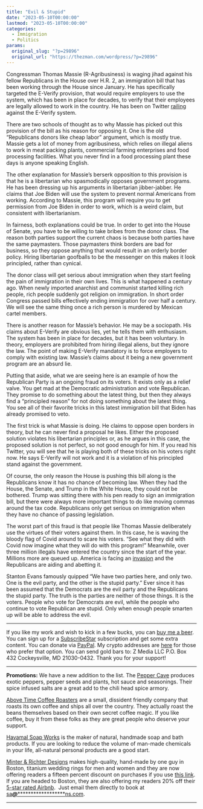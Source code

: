 ```yaml
---
title: "Evil & Stupid"
date: "2023-05-10T00:00:00"
lastmod: "2023-05-10T00:00:00"
categories:
  - Immigration
  - Politics
params:
  original_slug: "?p=29896"
  original_url: "https://thezman.com/wordpress/?p=29896"
---
```


Congressman Thomas Massie (R-Agribusiness) is waging jihad against his
fellow Republicans in the House over H.R. 2, an immigration bill that
has been working through the House since January. He has specifically
targeted the E-Verify provision, that would require employers to use the
system, which has been in place for decades, to verify that their
employees are legally allowed to work in the country. He has been on
Twitter
[railing](https://twitter.com/RepThomasMassie/status/1655219404009873409)
against the E-Verify system.

There are two schools of thought as to why Massie has picked out this
provision of the bill as his reason for opposing it. One is the old
“Republicans donors like cheap labor” argument, which is mostly true.
Massie gets a lot of money from agribusiness, which relies on illegal
aliens to work in meat packing plants, commercial farming enterprises
and food processing facilities. What you never find in a food processing
plant these days is anyone speaking English.

The other explanation for Massie’s berserk opposition to this provision
is that he is a libertarian who spasmodically opposes government
programs. He has been dressing up his arguments in libertarian
jibber-jabber. He claims that Joe Biden will use the system to prevent
normal Americans from working. According to Massie, this program will
require you to get permission from Joe Biden in order to work, which is
a weird claim, but consistent with libertarianism.

In fairness, both explanations could be true. In order to get into the
House of Senate, you have to be willing to take bribes from the donor
class. The reason both parties support the current chaos is because both
parties have the same paymasters. Those paymasters think borders are bad
for business, so they oppose anything that would result in an orderly
border policy. Hiring libertarian goofballs to be the messenger on this
makes it look principled, rather than cynical.

The donor class will get serious about immigration when they start
feeling the pain of immigration in their own lives. This is what
happened a century ago. When newly imported anarchist and communist
started killing rich people, rich people suddenly got religion on
immigration. In short order Congress passed bills effectively ending
immigration for over half a century. We will see the same thing once a
rich person is murdered by Mexican cartel members.

There is another reason for Massie’s behavior. He may be a sociopath.
His claims about E-Verify are obvious lies, yet he tells them with
enthusiasm. The system has been in place for decades, but it has been
voluntary. In theory, employers are prohibited from hiring illegal
aliens, but they ignore the law. The point of making E-Verify mandatory
is to force employers to comply with existing law. Massie’s claims about
it being a new government program are an absurd lie.

Putting that aside, what we are seeing here is an example of how the
Republican Party is an ongoing fraud on its voters. It exists only as a
relief valve. You get mad at the Democratic administration and vote
Republican. They promise to do something about the latest thing, but
then they always find a “principled reason” for not doing something
about the latest thing. You see all of their favorite tricks in this
latest immigration bill that Biden has already promised to veto.

The first trick is what Massie is doing. He claims to oppose open
borders in theory, but he can never find a proposal he likes. Either the
proposed solution violates his libertarian principles or, as he argues
in this case, the proposed solution is not perfect, so not good enough
for him. If you read his Twitter, you will see that he is playing both
of these tricks on his voters right now. He says E-Verify will not work
and it is a violation of his principled stand against the government.

Of course, the only reason the House is pushing this bill along is the
Republicans know it has no chance of becoming law. When they had the
House, the Senate, and Trump in the White House, they could not be
bothered. Trump was sitting there with his pen ready to sign an
immigration bill, but there were always more important things to do like
moving commas around the tax code. Republicans only get serious on
immigration when they have no chance of passing legislation.

The worst part of this fraud is that people like Thomas Massie
deliberately use the virtues of their voters against them. In this case,
he is waving the bloody flag of Covid around to scare his voters. “See
what they did with Covid now imagine what they will do with this
program!” Meanwhile, over three million illegals have entered the
country since the start of the year. Millions more are queued up.
America is facing an
[invasion](https://twitter.com/BillFOXLA/status/1656284776691556354) and
the Republicans are aiding and abetting it.

Stanton Evans famously quipped “We have two parties here, and only two.
One is the evil party, and the other is the stupid party.” Ever since it
has been assumed that the Democrats are the evil party and the
Republicans the stupid party. The truth is the parties are neither of
those things. It is the voters. People who vote for Democrats are evil,
while the people who continue to vote Republican are stupid. Only when
enough people smarten up will be able to address the evil.

------------------------------------------------------------------------

If you like my work and wish to kick in a few bucks, you can
<a href="https://www.buymeacoffee.com/mujolulu" rel="noopener"
target="_blank">buy me a beer</a>. You can sign up for a
<a href="https://www.subscribestar.com/the-z-blog" rel="noopener"
target="_blank">SubscribeStar</a> subscription and get some extra
content. You can donate via <a
href="https://www.paypal.com/donate/?cmd=_s-xclick&amp;hosted_button_id=UDAS2Q8JYA6CN&amp;source=url"
rel="noopener" target="_blank">PayPal</a>. My crypto addresses are
<a href="https://thezman.com/wordpress/?page_id=22713" rel="noopener"
target="_blank">here</a> for those who prefer that option. You can send
gold bars to: Z Media LLC P.O. Box 432 Cockeysville, MD 21030-0432.
Thank you for your support!

------------------------------------------------------------------------

**Promotions:** We have a new addition to the list. The
<a href="https://peppercave.com/shop/ols/products" rel="noopener"
target="_blank">Pepper Cave</a> produces exotic peppers, pepper seeds
and plants, hot sauce and seasonings. Their spice infused salts are a
great add to the chili head spice armory.

<a href="https://abovetimecoffee.com/" rel="noopener"
target="_blank">Above Time Coffee Roasters</a> are a small, dissident
friendly company that roasts its own coffee and ships all over the
country. They actually roast the beans themselves based on their own
secret coffee magic. If you like coffee, buy it from these folks as they
are great people who deserve your support.

<a href="https://havamalsoapworks.com/" rel="noopener"
target="_blank">Havamal Soap Works</a> is the maker of natural, handmade
soap and bath products. If you are looking to reduce the volume of
man-made chemicals in your life, all-natural personal products are a
good start.

<a href="https://www.minterandrichterdesigns.com/"
rel="noreferrer nofollow noopener" target="_blank">Minter &amp; Richter
Designs</a> makes high-quality, hand-made by one guy in Boston, titanium
wedding rings for men and women and they are now offering readers a
fifteen percent discount on purchases if you use
<a href="https://www.minterandrichterdesigns.com/discount/ZMAN"
rel="noreferrer nofollow noopener" target="_blank">this link</a>.
<span class="highlight"><span class="colour"><span class="font"><span class="size">If
you are headed to Boston, they are also offering my readers 20% off
their <a
href="https://www.airbnb.com/users/7988017/listings?user_id=7988017&amp;s=3"
rel="noopener noreferrer" target="_blank">5-star rated Airbnb</a>.  Just
email them directly to book at
<a href="mailto:sa***@*********************ns.com"
data-original-string="206KfBibj2jVG9itFye5HQ==cb7U9sgZubtE9nczZ+GXCE6wjotkPAoobXEiRqYTKaq3AiwjIo2ma9/UZNZnghreNbN"><span
class="apbct-email-encoder"
data-original-string="UnFfC28T1CO2lAEucKNkkw==cb7rHyiZAq9zAhvTt4CBAaN3ctGfA9dAGeADwZ15YGfU6isgzTiYaWVz+YtfkBbkkNs"
title="This contact has been encoded by Anti-Spam by CleanTalk. Click to decode. To finish the decoding make sure that JavaScript is enabled in your browser.">sa<span
class="apbct-blur">***</span>@<span
class="apbct-blur">*********************</span>ns.com</span></a>.</span></span></span></span>

------------------------------------------------------------------------
